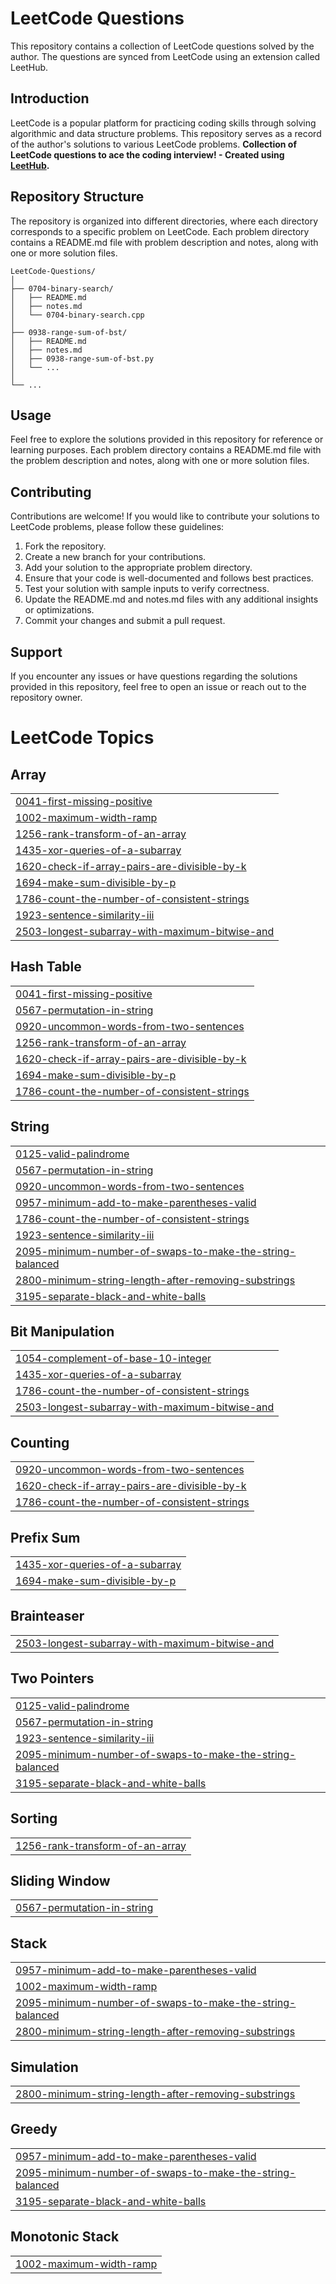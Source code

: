 # LeetCode Questions

This repository contains a collection of LeetCode questions solved by the author. The questions are synced from LeetCode using an extension called LeetHub.

## Introduction

LeetCode is a popular platform for practicing coding skills through solving algorithmic and data structure problems. This repository serves as a record of the author's solutions to various LeetCode problems.
**Collection of LeetCode questions to ace the coding interview! - Created using [LeetHub](https://github.com/QasimWani/LeetHub).**


## Repository Structure

The repository is organized into different directories, where each directory corresponds to a specific problem on LeetCode. Each problem directory contains a README.md file with problem description and notes, along with one or more solution files.

```
LeetCode-Questions/
│
├── 0704-binary-search/
│   ├── README.md
│   ├── notes.md
│   └── 0704-binary-search.cpp
│
├── 0938-range-sum-of-bst/
│   ├── README.md
│   ├── notes.md
│   ├── 0938-range-sum-of-bst.py
│   └── ...
│
└── ...
```

## Usage

Feel free to explore the solutions provided in this repository for reference or learning purposes. Each problem directory contains a README.md file with the problem description and notes, along with one or more solution files.

## Contributing

Contributions are welcome! If you would like to contribute your solutions to LeetCode problems, please follow these guidelines:

1. Fork the repository.
2. Create a new branch for your contributions.
3. Add your solution to the appropriate problem directory.
4. Ensure that your code is well-documented and follows best practices.
5. Test your solution with sample inputs to verify correctness.
6. Update the README.md and notes.md files with any additional insights or optimizations.
7. Commit your changes and submit a pull request.

## Support

If you encounter any issues or have questions regarding the solutions provided in this repository, feel free to open an issue or reach out to the repository owner.

<!---LeetCode Topics Start-->
# LeetCode Topics
## Array
|  |
| ------- |
| [0041-first-missing-positive](https://github.com/Aman149/LeetCode-Questions/tree/master/0041-first-missing-positive) |
| [1002-maximum-width-ramp](https://github.com/Aman149/LeetCode-Questions/tree/master/1002-maximum-width-ramp) |
| [1256-rank-transform-of-an-array](https://github.com/Aman149/LeetCode-Questions/tree/master/1256-rank-transform-of-an-array) |
| [1435-xor-queries-of-a-subarray](https://github.com/Aman149/LeetCode-Questions/tree/master/1435-xor-queries-of-a-subarray) |
| [1620-check-if-array-pairs-are-divisible-by-k](https://github.com/Aman149/LeetCode-Questions/tree/master/1620-check-if-array-pairs-are-divisible-by-k) |
| [1694-make-sum-divisible-by-p](https://github.com/Aman149/LeetCode-Questions/tree/master/1694-make-sum-divisible-by-p) |
| [1786-count-the-number-of-consistent-strings](https://github.com/Aman149/LeetCode-Questions/tree/master/1786-count-the-number-of-consistent-strings) |
| [1923-sentence-similarity-iii](https://github.com/Aman149/LeetCode-Questions/tree/master/1923-sentence-similarity-iii) |
| [2503-longest-subarray-with-maximum-bitwise-and](https://github.com/Aman149/LeetCode-Questions/tree/master/2503-longest-subarray-with-maximum-bitwise-and) |
## Hash Table
|  |
| ------- |
| [0041-first-missing-positive](https://github.com/Aman149/LeetCode-Questions/tree/master/0041-first-missing-positive) |
| [0567-permutation-in-string](https://github.com/Aman149/LeetCode-Questions/tree/master/0567-permutation-in-string) |
| [0920-uncommon-words-from-two-sentences](https://github.com/Aman149/LeetCode-Questions/tree/master/0920-uncommon-words-from-two-sentences) |
| [1256-rank-transform-of-an-array](https://github.com/Aman149/LeetCode-Questions/tree/master/1256-rank-transform-of-an-array) |
| [1620-check-if-array-pairs-are-divisible-by-k](https://github.com/Aman149/LeetCode-Questions/tree/master/1620-check-if-array-pairs-are-divisible-by-k) |
| [1694-make-sum-divisible-by-p](https://github.com/Aman149/LeetCode-Questions/tree/master/1694-make-sum-divisible-by-p) |
| [1786-count-the-number-of-consistent-strings](https://github.com/Aman149/LeetCode-Questions/tree/master/1786-count-the-number-of-consistent-strings) |
## String
|  |
| ------- |
| [0125-valid-palindrome](https://github.com/Aman149/LeetCode-Questions/tree/master/0125-valid-palindrome) |
| [0567-permutation-in-string](https://github.com/Aman149/LeetCode-Questions/tree/master/0567-permutation-in-string) |
| [0920-uncommon-words-from-two-sentences](https://github.com/Aman149/LeetCode-Questions/tree/master/0920-uncommon-words-from-two-sentences) |
| [0957-minimum-add-to-make-parentheses-valid](https://github.com/Aman149/LeetCode-Questions/tree/master/0957-minimum-add-to-make-parentheses-valid) |
| [1786-count-the-number-of-consistent-strings](https://github.com/Aman149/LeetCode-Questions/tree/master/1786-count-the-number-of-consistent-strings) |
| [1923-sentence-similarity-iii](https://github.com/Aman149/LeetCode-Questions/tree/master/1923-sentence-similarity-iii) |
| [2095-minimum-number-of-swaps-to-make-the-string-balanced](https://github.com/Aman149/LeetCode-Questions/tree/master/2095-minimum-number-of-swaps-to-make-the-string-balanced) |
| [2800-minimum-string-length-after-removing-substrings](https://github.com/Aman149/LeetCode-Questions/tree/master/2800-minimum-string-length-after-removing-substrings) |
| [3195-separate-black-and-white-balls](https://github.com/Aman149/LeetCode-Questions/tree/master/3195-separate-black-and-white-balls) |
## Bit Manipulation
|  |
| ------- |
| [1054-complement-of-base-10-integer](https://github.com/Aman149/LeetCode-Questions/tree/master/1054-complement-of-base-10-integer) |
| [1435-xor-queries-of-a-subarray](https://github.com/Aman149/LeetCode-Questions/tree/master/1435-xor-queries-of-a-subarray) |
| [1786-count-the-number-of-consistent-strings](https://github.com/Aman149/LeetCode-Questions/tree/master/1786-count-the-number-of-consistent-strings) |
| [2503-longest-subarray-with-maximum-bitwise-and](https://github.com/Aman149/LeetCode-Questions/tree/master/2503-longest-subarray-with-maximum-bitwise-and) |
## Counting
|  |
| ------- |
| [0920-uncommon-words-from-two-sentences](https://github.com/Aman149/LeetCode-Questions/tree/master/0920-uncommon-words-from-two-sentences) |
| [1620-check-if-array-pairs-are-divisible-by-k](https://github.com/Aman149/LeetCode-Questions/tree/master/1620-check-if-array-pairs-are-divisible-by-k) |
| [1786-count-the-number-of-consistent-strings](https://github.com/Aman149/LeetCode-Questions/tree/master/1786-count-the-number-of-consistent-strings) |
## Prefix Sum
|  |
| ------- |
| [1435-xor-queries-of-a-subarray](https://github.com/Aman149/LeetCode-Questions/tree/master/1435-xor-queries-of-a-subarray) |
| [1694-make-sum-divisible-by-p](https://github.com/Aman149/LeetCode-Questions/tree/master/1694-make-sum-divisible-by-p) |
## Brainteaser
|  |
| ------- |
| [2503-longest-subarray-with-maximum-bitwise-and](https://github.com/Aman149/LeetCode-Questions/tree/master/2503-longest-subarray-with-maximum-bitwise-and) |
## Two Pointers
|  |
| ------- |
| [0125-valid-palindrome](https://github.com/Aman149/LeetCode-Questions/tree/master/0125-valid-palindrome) |
| [0567-permutation-in-string](https://github.com/Aman149/LeetCode-Questions/tree/master/0567-permutation-in-string) |
| [1923-sentence-similarity-iii](https://github.com/Aman149/LeetCode-Questions/tree/master/1923-sentence-similarity-iii) |
| [2095-minimum-number-of-swaps-to-make-the-string-balanced](https://github.com/Aman149/LeetCode-Questions/tree/master/2095-minimum-number-of-swaps-to-make-the-string-balanced) |
| [3195-separate-black-and-white-balls](https://github.com/Aman149/LeetCode-Questions/tree/master/3195-separate-black-and-white-balls) |
## Sorting
|  |
| ------- |
| [1256-rank-transform-of-an-array](https://github.com/Aman149/LeetCode-Questions/tree/master/1256-rank-transform-of-an-array) |
## Sliding Window
|  |
| ------- |
| [0567-permutation-in-string](https://github.com/Aman149/LeetCode-Questions/tree/master/0567-permutation-in-string) |
## Stack
|  |
| ------- |
| [0957-minimum-add-to-make-parentheses-valid](https://github.com/Aman149/LeetCode-Questions/tree/master/0957-minimum-add-to-make-parentheses-valid) |
| [1002-maximum-width-ramp](https://github.com/Aman149/LeetCode-Questions/tree/master/1002-maximum-width-ramp) |
| [2095-minimum-number-of-swaps-to-make-the-string-balanced](https://github.com/Aman149/LeetCode-Questions/tree/master/2095-minimum-number-of-swaps-to-make-the-string-balanced) |
| [2800-minimum-string-length-after-removing-substrings](https://github.com/Aman149/LeetCode-Questions/tree/master/2800-minimum-string-length-after-removing-substrings) |
## Simulation
|  |
| ------- |
| [2800-minimum-string-length-after-removing-substrings](https://github.com/Aman149/LeetCode-Questions/tree/master/2800-minimum-string-length-after-removing-substrings) |
## Greedy
|  |
| ------- |
| [0957-minimum-add-to-make-parentheses-valid](https://github.com/Aman149/LeetCode-Questions/tree/master/0957-minimum-add-to-make-parentheses-valid) |
| [2095-minimum-number-of-swaps-to-make-the-string-balanced](https://github.com/Aman149/LeetCode-Questions/tree/master/2095-minimum-number-of-swaps-to-make-the-string-balanced) |
| [3195-separate-black-and-white-balls](https://github.com/Aman149/LeetCode-Questions/tree/master/3195-separate-black-and-white-balls) |
## Monotonic Stack
|  |
| ------- |
| [1002-maximum-width-ramp](https://github.com/Aman149/LeetCode-Questions/tree/master/1002-maximum-width-ramp) |
<!---LeetCode Topics End-->